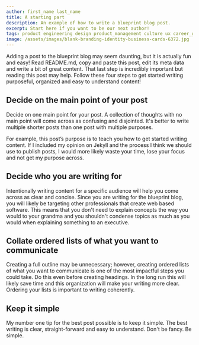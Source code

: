 ```yaml
---
author: first_name last_name
title: A starting part
description: An example of how to write a blueprint blog post.
excerpt: Start here if you want to be our next author!
tags: product engineering design product_management culture ux career_growth
image: /assets/images/blank-branding-identity-business-cards-6372.jpg
---
```

Adding a post to the blueprint blog may seem daunting, but it is actually fun and easy! Read README.md,
copy and paste this post, edit its meta data and write a bit of great content.  That last step is incredibly
important but reading this post may help.  Follow these four steps to get started writing
purposeful, organized and easy to understand content!

## Decide on the main point of your post

Decide on one main point for your post. A collection of thoughts with no main point will come across as
confusing and disjointed.  It's better to write multiple shorter posts than one post with multiple purposes.

For example, this post’s purpose is to teach you how to get started writing content.  If I included
my opinion on Jekyll and the process I think we should use to publish posts, I would more likely waste
your time, lose your focus and not get my purpose across.

## Decide who you are writing for

Intentionally writing content for a specific audience will help you come across as clear and concise. Since you are
writing for the blueprint blog, you will likely be targeting other professionals that create web based software.
This means that you don't need to explain concepts the way you would to your grandma and you shouldn't condense
topics as much as you would when explaining something to an executive.

## Collate ordered lists of what you want to communicate

Creating a full outline may be unnecessary; however, creating ordered lists of what you want to communicate
is one of the most impactful steps you could take. Do this even before creating headings.  In the long run this will 
likely save time and this organization will make your writing more clear.  Ordering your lists is important to
writing coherently.

## Keep it simple

My number one tip for the best post possible is to keep it simple.  The best writing is clear, straight-forward
and easy to understand.  Don't be fancy.  Be simple.
